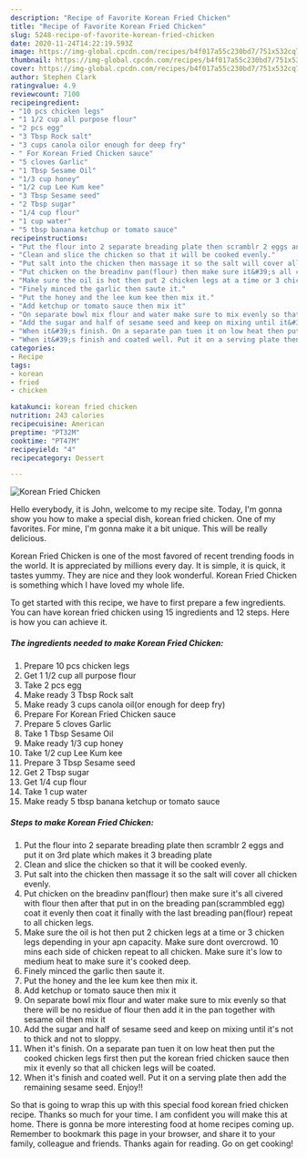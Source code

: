 ```yaml
---
description: "Recipe of Favorite Korean Fried Chicken"
title: "Recipe of Favorite Korean Fried Chicken"
slug: 5248-recipe-of-favorite-korean-fried-chicken
date: 2020-11-24T14:22:19.593Z
image: https://img-global.cpcdn.com/recipes/b4f017a55c230bd7/751x532cq70/korean-fried-chicken-recipe-main-photo.jpg
thumbnail: https://img-global.cpcdn.com/recipes/b4f017a55c230bd7/751x532cq70/korean-fried-chicken-recipe-main-photo.jpg
cover: https://img-global.cpcdn.com/recipes/b4f017a55c230bd7/751x532cq70/korean-fried-chicken-recipe-main-photo.jpg
author: Stephen Clark
ratingvalue: 4.9
reviewcount: 7100
recipeingredient:
- "10 pcs chicken legs"
- "1 1/2 cup all purpose flour"
- "2 pcs egg"
- "3 Tbsp Rock salt"
- "3 cups canola oilor enough for deep fry"
- " For Korean Fried Chicken sauce"
- "5 cloves Garlic"
- "1 Tbsp Sesame Oil"
- "1/3 cup honey"
- "1/2 cup Lee Kum kee"
- "3 Tbsp Sesame seed"
- "2 Tbsp sugar"
- "1/4 cup flour"
- "1 cup water"
- "5 tbsp banana ketchup or tomato sauce"
recipeinstructions:
- "Put the flour into 2 separate breading plate then scramblr 2 eggs and put it on 3rd plate which makes it 3 breading plate"
- "Clean and slice the chicken so that it will be cooked evenly."
- "Put salt into the chicken then massage it so the salt will cover all chicken evenly."
- "Put chicken on the breadinv pan(flour) then make sure it&#39;s all civered with flour then after that put in on the breading pan(scrammbled egg) coat it evenly then coat it finally with the last breading pan(flour) repeat to all chicken legs."
- "Make sure the oil is hot then put 2 chicken legs at a time or 3 chicken legs depending in your apn capacity. Make sure dont overcrowd. 10 mins each side of chicken repeat to all chicken. Make sure it&#39;s low to medium heat to make sure it&#39;s cooked deep."
- "Finely minced the garlic then saute it."
- "Put the honey and the lee kum kee then mix it."
- "Add ketchup or tomato sauce then mix it"
- "On separate bowl mix flour and water make sure to mix evenly so that there will be no residue of flour then add it in the pan together with sesame oil then mix it"
- "Add the sugar and half of sesame seed and keep on mixing until it&#39;s not to thick and not to sloppy."
- "When it&#39;s finish. On a separate pan tuen it on low heat then put the cooked chicken legs first then put the korean fried chicken sauce then mix it evenly so that all chicken legs will be coated."
- "When it&#39;s finish and coated well. Put it on a serving plate then add the remaining sesame seed. Enjoy!!"
categories:
- Recipe
tags:
- korean
- fried
- chicken

katakunci: korean fried chicken 
nutrition: 243 calories
recipecuisine: American
preptime: "PT32M"
cooktime: "PT47M"
recipeyield: "4"
recipecategory: Dessert

---
```



![Korean Fried Chicken](https://img-global.cpcdn.com/recipes/b4f017a55c230bd7/751x532cq70/korean-fried-chicken-recipe-main-photo.jpg)

Hello everybody, it is John, welcome to my recipe site. Today, I'm gonna show you how to make a special dish, korean fried chicken. One of my favorites. For mine, I'm gonna make it a bit unique. This will be really delicious.

Korean Fried Chicken is one of the most favored of recent trending foods in the world. It is appreciated by millions every day. It is simple, it is quick, it tastes yummy. They are nice and they look wonderful. Korean Fried Chicken is something which I have loved my whole life.




To get started with this recipe, we have to first prepare a few ingredients. You can have korean fried chicken using 15 ingredients and 12 steps. Here is how you can achieve it.

<!--inarticleads1-->

##### The ingredients needed to make Korean Fried Chicken:

1. Prepare 10 pcs chicken legs
1. Get 1 1/2 cup all purpose flour
1. Take 2 pcs egg
1. Make ready 3 Tbsp Rock salt
1. Make ready 3 cups canola oil(or enough for deep fry)
1. Prepare  For Korean Fried Chicken sauce
1. Prepare 5 cloves Garlic
1. Take 1 Tbsp Sesame Oil
1. Make ready 1/3 cup honey
1. Take 1/2 cup Lee Kum kee
1. Prepare 3 Tbsp Sesame seed
1. Get 2 Tbsp sugar
1. Get 1/4 cup flour
1. Take 1 cup water
1. Make ready 5 tbsp banana ketchup or tomato sauce




<!--inarticleads2-->

##### Steps to make Korean Fried Chicken:

1. Put the flour into 2 separate breading plate then scramblr 2 eggs and put it on 3rd plate which makes it 3 breading plate
1. Clean and slice the chicken so that it will be cooked evenly.
1. Put salt into the chicken then massage it so the salt will cover all chicken evenly.
1. Put chicken on the breadinv pan(flour) then make sure it&#39;s all civered with flour then after that put in on the breading pan(scrammbled egg) coat it evenly then coat it finally with the last breading pan(flour) repeat to all chicken legs.
1. Make sure the oil is hot then put 2 chicken legs at a time or 3 chicken legs depending in your apn capacity. Make sure dont overcrowd. 10 mins each side of chicken repeat to all chicken. Make sure it&#39;s low to medium heat to make sure it&#39;s cooked deep.
1. Finely minced the garlic then saute it.
1. Put the honey and the lee kum kee then mix it.
1. Add ketchup or tomato sauce then mix it
1. On separate bowl mix flour and water make sure to mix evenly so that there will be no residue of flour then add it in the pan together with sesame oil then mix it
1. Add the sugar and half of sesame seed and keep on mixing until it&#39;s not to thick and not to sloppy.
1. When it&#39;s finish. On a separate pan tuen it on low heat then put the cooked chicken legs first then put the korean fried chicken sauce then mix it evenly so that all chicken legs will be coated.
1. When it&#39;s finish and coated well. Put it on a serving plate then add the remaining sesame seed. Enjoy!!




So that is going to wrap this up with this special food korean fried chicken recipe. Thanks so much for your time. I am confident you will make this at home. There is gonna be more interesting food at home recipes coming up. Remember to bookmark this page in your browser, and share it to your family, colleague and friends. Thanks again for reading. Go on get cooking!
